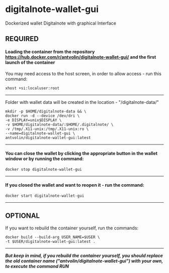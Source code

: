 # digitalnote-wallet-gui
Dockerized wallet Digitalnote with graphical Interface

## REQUIRED

#### Loading the container from the repository <https://hub.docker.com/r/antvolin/digitalnote-wallet-gui/> and the first launch of the container
You may need access to the host screen, in order to allow access - run this command:
  
    xhost +si:localuser:root
***
Folder with wallet data will be created in the location - "<HOME FOLDER YOUR USER>/digitalnote-data/"
  
    mkdir -p $HOME/digitalnote-data && \
    docker run -d --device /dev/dri \
    -e DISPLAY=unix$DISPLAY \
    -v $HOME/digitalnote-data/:$HOME/.digitalnote/ \
    -v /tmp/.X11-unix:/tmp/.X11-unix:ro \
    --name=digitalnote-wallet-gui \
    antvolin/digitalnote-wallet-gui:latest
***
#### You can close the wallet by clicking the appropriate button in the wallet window or by running the command:
    docker stop digitalnote-wallet-gui
***
#### If you closed the wallet and want to reopen it - run the command:
    docker start digitalnote-wallet-gui
***
## OPTIONAL
If you want to rebuild the container yourself, run the commands:
  
    docker build --build-arg USER_NAME=$USER \
    -t $USER/digitalnote-wallet-gui:latest .
***
***But keep in mind, if you rebuild the container yourself, you should replace the old container name ("antvolin/digitalnote-wallet-gui") with your own, to execute the command RUN***
